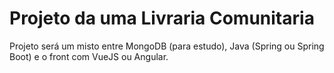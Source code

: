 # Projeto da uma Livraria Comunitaria

Projeto será um misto entre MongoDB (para estudo), Java (Spring ou Spring Boot) e o front com VueJS ou Angular. 